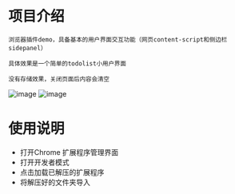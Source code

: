 # 项目介绍

    浏览器插件demo，具备基本的用户界面交互功能（网页content-script和侧边栏sidepanel）
    
    具体效果是一个简单的todolist小用户界面
    
    没有存储效果，关闭页面后内容会清空
   ![image]([https://github.com/MaiEmily/map/blob/master/public/image/20190528145810708.png](https://github.com/Vw1n/txmini/blob/main/picture/1.jpg))
   ![image]([https://github.com/MaiEmily/map/blob/master/public/image/20190528145810708.png](https://github.com/Vw1n/txmini/blob/main/picture/2.jpg))
# 使用说明

- 打开Chrome 扩展程序管理界面
- 打开开发者模式
- 点击加载已解压的扩展程序
- 将解压好的文件夹导入

